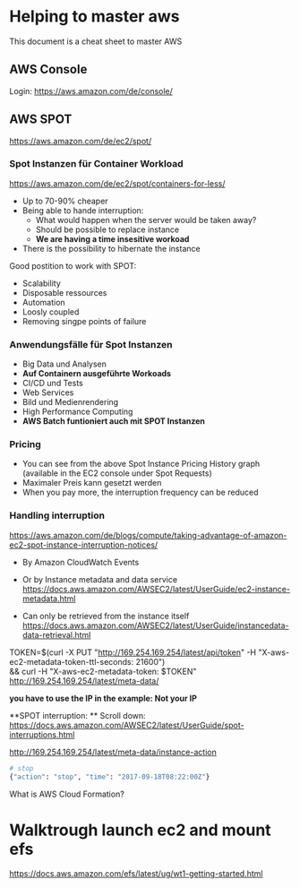 # Helping to master aws
This document is a cheat sheet to master AWS


## AWS Console

Login: <https://aws.amazon.com/de/console/>


## AWS SPOT
<https://aws.amazon.com/de/ec2/spot/>

### Spot Instanzen für Container Workload
<https://aws.amazon.com/de/ec2/spot/containers-for-less/>

- Up to 70-90% cheaper
- Being able to hande interruption:
  - What would happen when the server would be taken away?
  - Should be possible to replace instance
  - **We are  having a time insesitive workoad**
- There is the possibility to hibernate the instance

Good postition to work with SPOT:
- Scalability
- Disposable ressources
- Automation
- Loosly coupled
- Removing singpe points of failure

### Anwendungsfälle für Spot Instanzen

- Big Data und Analysen
- **Auf Containern ausgeführte Workoads**
- CI/CD und Tests
- Web Services
- Bild und Medienrendering
- High Performance Computing
- **AWS Batch funtioniert auch mit SPOT Instanzen**

### Pricing
- You can see from the above Spot Instance Pricing History graph (available in the EC2 console under Spot Requests)
- Maximaler Preis kann gesetzt werden
- When you pay more, the interruption frequency can be reduced


### Handling interruption
<https://aws.amazon.com/de/blogs/compute/taking-advantage-of-amazon-ec2-spot-instance-interruption-notices/>
- By Amazon CloudWatch Events
- Or by Instance metadata and data service <https://docs.aws.amazon.com/AWSEC2/latest/UserGuide/ec2-instance-metadata.html>

- Can only be retrieved from the instance itself https://docs.aws.amazon.com/AWSEC2/latest/UserGuide/instancedata-data-retrieval.html

TOKEN=$(curl -X PUT "http://169.254.169.254/latest/api/token" -H "X-aws-ec2-metadata-token-ttl-seconds: 21600") \
&& curl -H "X-aws-ec2-metadata-token: $TOKEN" http://169.254.169.254/latest/meta-data/

**you have to use the IP in the example: Not your IP**

**SPOT interruption: **  Scroll down: <https://docs.aws.amazon.com/AWSEC2/latest/UserGuide/spot-interruptions.html>



http://169.254.169.254/latest/meta-data/instance-action
```bash
# stop
{"action": "stop", "time": "2017-09-18T08:22:00Z"}

```


What is AWS Cloud Formation?

# Walktrough launch ec2 and mount efs
<https://docs.aws.amazon.com/efs/latest/ug/wt1-getting-started.html>
